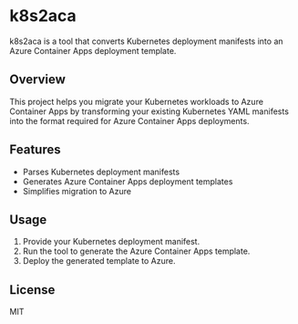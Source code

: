 # k8s2aca

k8s2aca is a tool that converts Kubernetes deployment manifests into an Azure Container Apps deployment template.

## Overview
This project helps you migrate your Kubernetes workloads to Azure Container Apps by transforming your existing Kubernetes YAML manifests into the format required for Azure Container Apps deployments.

## Features
- Parses Kubernetes deployment manifests
- Generates Azure Container Apps deployment templates
- Simplifies migration to Azure

## Usage
1. Provide your Kubernetes deployment manifest.
2. Run the tool to generate the Azure Container Apps template.
3. Deploy the generated template to Azure.

## License
MIT
